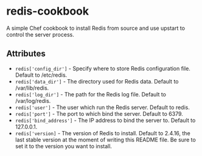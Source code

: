redis-cookbook
==============

A simple Chef cookbook to install Redis from source and use upstart to control the server process.

Attributes
----------
* `redis['config_dir']` - Specify where to store Redis configuration file. Default to /etc/redis.
* `redis['data_dir']` - The directory used for Redis data. Default to /var/lib/redis.
* `redis['log_dir']` - The path for the Redis log file. Default to /var/log/redis.
* `redis['user']` - The user which run the Redis server. Default to redis.
* `redis['port']` - The port to which bind the server. Default to 6379.
* `redis['bind_address']` - The IP address to bind the server to. Default to 127.0.0.1.
* `redis['version]` - The version of Redis to install. Default to 2.4.16, the last stable version
  at the moment of writing this README file. Be sure to set it to the version you want to install.
